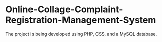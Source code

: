 # Online-Collage-Complaint-Registration-Management-System
The project is being developed using PHP, CSS, and a MySQL database.
